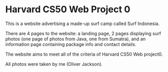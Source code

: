 # Harvard CS50 Web Project 0

This is a website advertising a made-up surf camp called Surf Indonesia.

There are 4 pages to the website: a landing page, 2 pages displaying surf photos (one page of photos from Java, one from Sumatra), and an information page containing package info and contact details.

The website aims to meet all of the criteria of Harvard CS50 Web project0.

All photos were taken by me (Oliver Jackson).